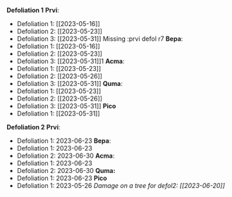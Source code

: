**Defoliation 1**
**Prvi**:
- Defoliation 1: [[2023-05-16]]
- Defoliation 2: [[2023-05-23]]
- Defoliation 3: [[2023-05-31]]
Missing :prvi defol r7
**Bepa**:
- Defoliation 1: [[2023-05-16]]
- Defoliation 2: [[2023-05-23]]
- Defoliation 3: [[2023-05-31]]1
**Acma**:
- Defoliation 1: [[2023-05-23]]
- Defoliation 2: [[2023-05-26]]
- Defoliation 3: [[2023-05-31]]
**Quma**:
- Defoliation 1: [[2023-05-23]]
- Defoliation 2: [[2023-05-26]]
- Defoliation 3: [[2023-05-31]]
**Pico**
- Defoliation 1: [[2023-05-31]]

**Defoliation 2**
**Prvi**:
- Defoliation 1: 2023-06-23
**Bepa**:
- Defoliation 1: 2023-06-23
- Defoliation 2: 2023-06-30
**Acma**:
- Defoliation 1: 2023-06-23
- Defoliation 2: 2023-06-30
**Quma:**
- Defoliation 1: 2023-06-23
**Pico**
- Defoliation 1: 2023-05-26
*Damage on a tree for defol2: [[2023-06-20]]*